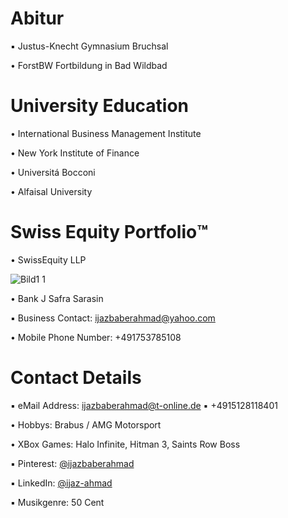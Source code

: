 # Abitur

▪︎ Justus-Knecht Gymnasium Bruchsal

• ForstBW Fortbildung in Bad Wildbad

# University Education 

• International Business Management Institute

• New York Institute of Finance

• Universitá Bocconi

• Alfaisal University

# Swiss Equity Portfolio™️

• SwissEquity LLP

![Bild1 1](https://user-images.githubusercontent.com/95079463/173062915-61d28cb7-3aa7-4236-8c58-55eb180333d0.png)

• Bank J Safra Sarasin

▪︎ Business Contact: ijazbaberahmad@yahoo.com 

• Mobile Phone Number: +491753785108

# Contact Details 

▪︎ eMail Address: ijazbaberahmad@t-online.de ▪︎ +4915128118401 

• Hobbys: Brabus / AMG Motorsport

• XBox Games: Halo Infinite, Hitman 3, Saints Row Boss

▪︎ Pinterest: [@ijazbaberahmad](https://www.pinterest.de/ijazbaberahmad/)

▪︎ LinkedIn: [@ijaz-ahmad](https://www.linkedin.com/in/ijaz-ahmad-69677b13a/)

▪︎ Musikgenre: 50 Cent 



